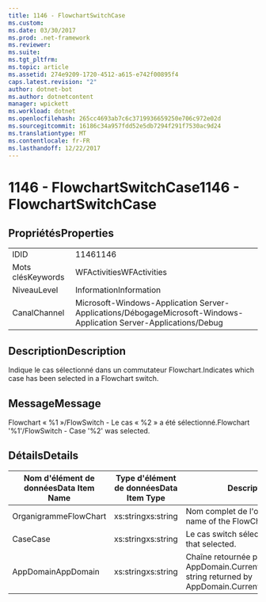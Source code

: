 ```yaml
---
title: 1146 - FlowchartSwitchCase
ms.custom: 
ms.date: 03/30/2017
ms.prod: .net-framework
ms.reviewer: 
ms.suite: 
ms.tgt_pltfrm: 
ms.topic: article
ms.assetid: 274e9209-1720-4512-a615-e742f00895f4
caps.latest.revision: "2"
author: dotnet-bot
ms.author: dotnetcontent
manager: wpickett
ms.workload: dotnet
ms.openlocfilehash: 265cc4693ab7c6c3719936659250e706c972e02d
ms.sourcegitcommit: 16186c34a957fdd52e5db7294f291f7530ac9d24
ms.translationtype: MT
ms.contentlocale: fr-FR
ms.lasthandoff: 12/22/2017
---
```

# <a name="1146---flowchartswitchcase"></a><span data-ttu-id="b9b5e-102">1146 - FlowchartSwitchCase</span><span class="sxs-lookup"><span data-stu-id="b9b5e-102">1146 - FlowchartSwitchCase</span></span>
## <a name="properties"></a><span data-ttu-id="b9b5e-103">Propriétés</span><span class="sxs-lookup"><span data-stu-id="b9b5e-103">Properties</span></span>  
  
|||  
|-|-|  
|<span data-ttu-id="b9b5e-104">ID</span><span class="sxs-lookup"><span data-stu-id="b9b5e-104">ID</span></span>|<span data-ttu-id="b9b5e-105">1146</span><span class="sxs-lookup"><span data-stu-id="b9b5e-105">1146</span></span>|  
|<span data-ttu-id="b9b5e-106">Mots clés</span><span class="sxs-lookup"><span data-stu-id="b9b5e-106">Keywords</span></span>|<span data-ttu-id="b9b5e-107">WFActivities</span><span class="sxs-lookup"><span data-stu-id="b9b5e-107">WFActivities</span></span>|  
|<span data-ttu-id="b9b5e-108">Niveau</span><span class="sxs-lookup"><span data-stu-id="b9b5e-108">Level</span></span>|<span data-ttu-id="b9b5e-109">Information</span><span class="sxs-lookup"><span data-stu-id="b9b5e-109">Information</span></span>|  
|<span data-ttu-id="b9b5e-110">Canal</span><span class="sxs-lookup"><span data-stu-id="b9b5e-110">Channel</span></span>|<span data-ttu-id="b9b5e-111">Microsoft-Windows-Application Server-Applications/Débogage</span><span class="sxs-lookup"><span data-stu-id="b9b5e-111">Microsoft-Windows-Application Server-Applications/Debug</span></span>|  
  
## <a name="description"></a><span data-ttu-id="b9b5e-112">Description</span><span class="sxs-lookup"><span data-stu-id="b9b5e-112">Description</span></span>  
 <span data-ttu-id="b9b5e-113">Indique le cas sélectionné dans un commutateur Flowchart.</span><span class="sxs-lookup"><span data-stu-id="b9b5e-113">Indicates which case has been selected in a Flowchart switch.</span></span>  
  
## <a name="message"></a><span data-ttu-id="b9b5e-114">Message</span><span class="sxs-lookup"><span data-stu-id="b9b5e-114">Message</span></span>  
 <span data-ttu-id="b9b5e-115">Flowchart « %1 »/FlowSwitch - Le cas « %2 » a été sélectionné.</span><span class="sxs-lookup"><span data-stu-id="b9b5e-115">Flowchart '%1'/FlowSwitch - Case '%2' was selected.</span></span>  
  
## <a name="details"></a><span data-ttu-id="b9b5e-116">Détails</span><span class="sxs-lookup"><span data-stu-id="b9b5e-116">Details</span></span>  
  
|<span data-ttu-id="b9b5e-117">Nom d'élément de données</span><span class="sxs-lookup"><span data-stu-id="b9b5e-117">Data Item Name</span></span>|<span data-ttu-id="b9b5e-118">Type d'élément de données</span><span class="sxs-lookup"><span data-stu-id="b9b5e-118">Data Item Type</span></span>|<span data-ttu-id="b9b5e-119">Description</span><span class="sxs-lookup"><span data-stu-id="b9b5e-119">Description</span></span>|  
|--------------------|--------------------|-----------------|  
|<span data-ttu-id="b9b5e-120">Organigramme</span><span class="sxs-lookup"><span data-stu-id="b9b5e-120">FlowChart</span></span>|<span data-ttu-id="b9b5e-121">xs:string</span><span class="sxs-lookup"><span data-stu-id="b9b5e-121">xs:string</span></span>|<span data-ttu-id="b9b5e-122">Nom complet de l'organigramme.</span><span class="sxs-lookup"><span data-stu-id="b9b5e-122">The display name of the FlowChart.</span></span>|  
|<span data-ttu-id="b9b5e-123">Case</span><span class="sxs-lookup"><span data-stu-id="b9b5e-123">Case</span></span>|<span data-ttu-id="b9b5e-124">xs:string</span><span class="sxs-lookup"><span data-stu-id="b9b5e-124">xs:string</span></span>|<span data-ttu-id="b9b5e-125">Le cas switch sélectionné.</span><span class="sxs-lookup"><span data-stu-id="b9b5e-125">The switch case that selected.</span></span>|  
|<span data-ttu-id="b9b5e-126">AppDomain</span><span class="sxs-lookup"><span data-stu-id="b9b5e-126">AppDomain</span></span>|<span data-ttu-id="b9b5e-127">xs:string</span><span class="sxs-lookup"><span data-stu-id="b9b5e-127">xs:string</span></span>|<span data-ttu-id="b9b5e-128">Chaîne retournée par AppDomain.CurrentDomain.FriendlyName.</span><span class="sxs-lookup"><span data-stu-id="b9b5e-128">The string returned by AppDomain.CurrentDomain.FriendlyName.</span></span>|
